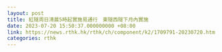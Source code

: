 ```yaml
---
layout: post
title: 紅隧周日清晨5時起實施易通行　東隧西隧下月內實施
date: 2023-07-20 15:50:37.000000000 +08:00
link: https://news.rthk.hk/rthk/ch/component/k2/1709791-20230720.htm
categories: rthk
---
```



